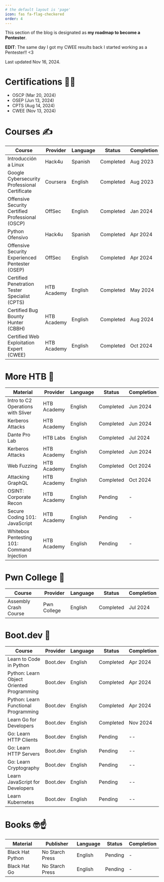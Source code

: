 ```yaml
---
# the default layout is 'page'
icon: fas fa-flag-checkered
order: 4
---
```

This section of the blog is designated as **my roadmap to become a Pentester**.

**EDIT**: The same day I got my CWEE results back I started working as a Pentester!! <3

Last updated Nov 16, 2024.

# Certifications 👨‍🎓

* OSCP (Mar 20, 2024)
* OSEP (Jun 13, 2024)
* CPTS (Aug 14, 2024)
* CWEE (Nov 13, 2024)

# Courses ✍️

| Course                                                 | Provider       | Language | Status       | Completion |
|--------------------------------------------------------|----------------|----------|--------------|------------|
| Introducción a Linux                                   | Hack4u         | Spanish  | Completed    | Aug 2023   |
| Google Cybersecurity Professional Certificate          | Coursera       | English  | Completed    | Aug 2023   |
| Offensive Security Certified Professional (OSCP)       | OffSec         | English  | Completed    | Jan 2024   |
| Python Ofensivo                                        | Hack4u         | Spanish  | Completed    | Apr 2024   |
| Offensive Security Experienced Pentester (OSEP)        | OffSec         | English  | Completed    | Apr 2024   |
| Certified Penetration Tester Specialist (CPTS)         | HTB Academy    | English  | Completed    | May 2024   |
| Certified Bug Bounty Hunter (CBBH)                     | HTB Academy    | English  | Completed    | Aug 2024   |
| Certified Web Exploitation Expert (CWEE)               | HTB Academy    | English  | Completed    | Oct 2024   |

# More HTB 💚

| Material                                               | Provider       | Language | Status       | Completion |
|--------------------------------------------------------|----------------|----------|--------------|------------|
| Intro to C2 Operations with Sliver                     | HTB Academy    | English  | Completed    | Jun 2024   |
| Kerberos Attacks                                       | HTB Academy    | English  | Completed    | Jun 2024   |
| Dante Pro Lab                                          | HTB Labs       | English  | Completed    | Jul 2024   |
| Kerberos Attacks                                       | HTB Academy    | English  | Completed    | Jun 2024   |
| Web Fuzzing                                            | HTB Academy    | English  | Completed    | Oct 2024   |
| Attacking GraphQL                                      | HTB Academy    | English  | Completed    | Oct 2024   |
| OSINT: Corporate Recon                                 | HTB Academy    | English  | Pending      | -          |
| Secure Coding 101: JavaScript                          | HTB Academy    | English  | Pending      | -          |
| Whitebox Pentesting 101: Command Injection             | HTB Academy    | English  | Pending      | -          |

# Pwn College 🥷

| Course                                                 | Provider       | Language | Status       | Completion |
|--------------------------------------------------------|----------------|----------|--------------|------------|
| Assembly Crash Course                                  | Pwn College    | English  | Completed    | Jul 2024   |

# Boot.dev 🐍

| Course                                                 | Provider       | Language | Status       | Completion |
|--------------------------------------------------------|----------------|----------|--------------|------------|
| Learn to Code in Python                                | Boot.dev       | English  | Completed    | Apr 2024   |
| Python: Learn Object Oriented Programming              | Boot.dev       | English  | Completed    | Apr 2024   |
| Python: Learn Functional Programming                   | Boot.dev       | English  | Completed    | Apr 2024   |
| Learn Go for Developers                                | Boot.dev       | English  | Completed    | Nov 2024   |
| Go: Learn HTTP Clients                                 | Boot.dev       | English  | Pending      | --         |
| Go: Learn HTTP Servers                                 | Boot.dev       | English  | Pending      | --         |
| Go: Learn Cryptography                                 | Boot.dev       | English  | Pending      | --         |
| Learn JavaScript for Developers                        | Boot.dev       | English  | Pending      | --         |
| Learn Kubernetes                                       | Boot.dev       | English  | Pending      | --         |

# Books 🤓☝

| Material                                               | Publisher        | Language | Status       | Completion |
|--------------------------------------------------------|------------------|----------|--------------|------------|
| Black Hat Python                                       | No Starch Press  | English  | Pending      | -          |
| Black Hat Go                                           | No Starch Press  | English  | Pending      | -          |
